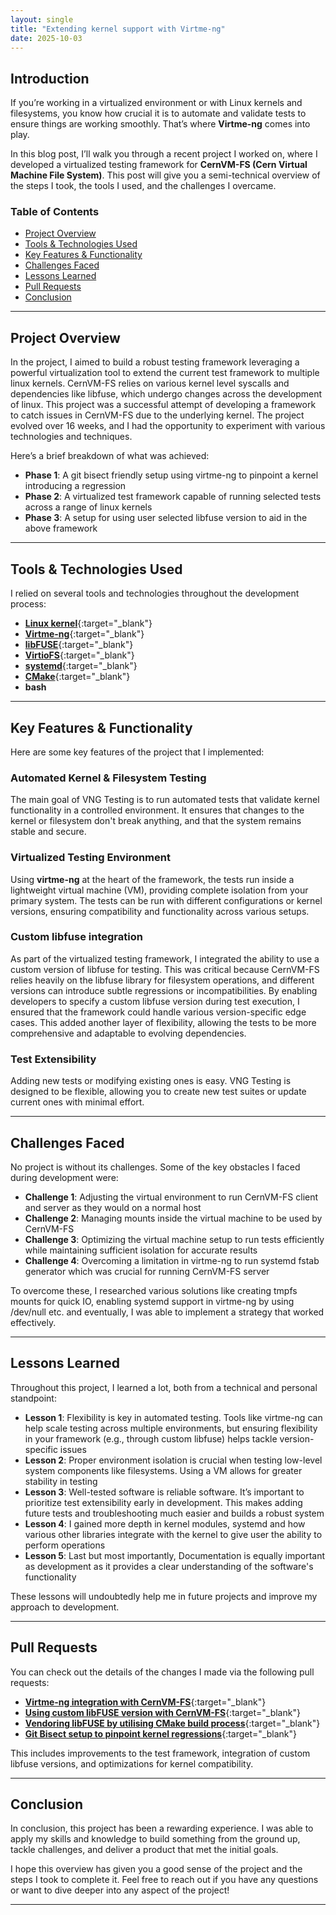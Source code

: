 ```yaml
---
layout: single
title: "Extending kernel support with Virtme-ng"
date: 2025-10-03
---
```


## Introduction

If you’re working in a virtualized environment or with Linux kernels and filesystems, you know how crucial it is to automate and validate tests to ensure things are working smoothly. That’s where **Virtme-ng** comes into play. 

In this blog post, I’ll walk you through a recent project I worked on, where I developed a virtualized testing framework for **CernVM-FS (Cern Virtual Machine File System)**. This post will give you a semi-technical overview of the steps I took, the tools I used, and the challenges I overcame.

### Table of Contents
- [Project Overview](#project-overview)
- [Tools & Technologies Used](#tools--technologies-used)
- [Key Features & Functionality](#key-features--functionality)
- [Challenges Faced](#challenges-faced)
- [Lessons Learned](#lessons-learned)
- [Pull Requests](#pull-requests)
- [Conclusion](#conclusion)

---

## Project Overview

In the project, I aimed to build a robust testing framework leveraging a powerful virtualization tool to extend the current test framework to multiple linux kernels. CernVM-FS relies on various kernel level syscalls and dependencies like libfuse, which undergo changes across the development of linux. This project was a successful attempt of developing a framework to catch issues in CernVM-FS due to the underlying kernel. The project evolved over 16 weeks, and I had the opportunity to experiment with various technologies and techniques.

Here’s a brief breakdown of what was achieved:

- **Phase 1**: A git bisect friendly setup using virtme-ng to pinpoint a kernel introducing a regression
- **Phase 2**: A virtualized test framework capable of running selected tests across a range of linux kernels
- **Phase 3**: A setup for using user selected libfuse version to aid in the above framework
  
---

## Tools & Technologies Used

I relied on several tools and technologies throughout the development process:

- [**Linux kernel**](https://www.kernel.org/){:target="_blank"}
- [**Virtme-ng**](https://github.com/arighi/virtme-ng){:target="_blank"}
- [**libFUSE**](https://github.com/libfuse/libfuse){:target="_blank"}
- [**VirtioFS**](https://gitlab.com/virtio-fs/virtiofsd){:target="_blank"}
- [**systemd**](https://systemd.io/){:target="_blank"}
- [**CMake**](https://cmake.org/){:target="_blank"}
- **bash**

---

## Key Features & Functionality

Here are some key features of the project that I implemented:

### Automated Kernel & Filesystem Testing

The main goal of VNG Testing is to run automated tests that validate kernel functionality in a controlled environment. It ensures that changes to the kernel or filesystem don't break anything, and that the system remains stable and secure.

### Virtualized Testing Environment

Using **virtme-ng** at the heart of the framework, the tests run inside a lightweight virtual machine (VM), providing complete isolation from your primary system. The tests can be run with different configurations or kernel versions, ensuring compatibility and functionality across various setups.

### Custom libfuse integration

As part of the virtualized testing framework, I integrated the ability to use a custom version of libfuse for testing. This was critical because CernVM-FS relies heavily on the libfuse library for filesystem operations, and different versions can introduce subtle regressions or incompatibilities. By enabling developers to specify a custom libfuse version during test execution, I ensured that the framework could handle various version-specific edge cases. This added another layer of flexibility, allowing the tests to be more comprehensive and adaptable to evolving dependencies.

### Test Extensibility

Adding new tests or modifying existing ones is easy. VNG Testing is designed to be flexible, allowing you to create new test suites or update current ones with minimal effort.

---

## Challenges Faced

No project is without its challenges. Some of the key obstacles I faced during development were:

- **Challenge 1**: Adjusting the virtual environment to run CernVM-FS client and server as they would on a normal host
- **Challenge 2**: Managing mounts inside the virtual machine to be used by CernVM-FS
- **Challenge 3**: Optimizing the virtual machine setup to run tests efficiently while maintaining sufficient isolation for accurate results
- **Challenge 4**: Overcoming a limitation in virtme-ng to run systemd fstab generator which was crucial for running CernVM-FS server

To overcome these, I researched various solutions like creating tmpfs mounts for quick IO, enabling systemd support in virtme-ng by using /dev/null etc. and eventually, I was able to implement a strategy that worked effectively.

---

## Lessons Learned

Throughout this project, I learned a lot, both from a technical and personal standpoint:

- **Lesson 1**: Flexibility is key in automated testing. Tools like virtme-ng can help scale testing across multiple environments, but ensuring flexibility in your framework (e.g., through custom libfuse) helps tackle version-specific issues
- **Lesson 2**: Proper environment isolation is crucial when testing low-level system components like filesystems. Using a VM allows for greater stability in testing
- **Lesson 3**: Well-tested software is reliable software. It’s important to prioritize test extensibility early in development. This makes adding future tests and troubleshooting much easier and builds a robust system
- **Lesson 4**: I gained more depth in kernel modules, systemd and how various other libraries integrate with the kernel to give user the ability to perform operations
- **Lesson 5**: Last but most importantly, Documentation is equally important as development as it provides a clear understanding of the software's functionality

These lessons will undoubtedly help me in future projects and improve my approach to development.

---

## Pull Requests

You can check out the details of the changes I made via the following pull requests:

- [**Virtme-ng integration with CernVM-FS**](https://github.com/cvmfs/cvmfs/pull/3986){:target="_blank"}
- [**Using custom libFUSE version with CernVM-FS**](https://github.com/cvmfs/cvmfs/pull/3998){:target="_blank"}
- [**Vendoring libFUSE by utilising CMake build process**](https://github.com/cvmfs/cvmfs/pull/3996){:target="_blank"}
- [**Git Bisect setup to pinpoint kernel regressions**](https://github.com/ShivamMadlani/CVMFS_kernel_test){:target="_blank"}

This includes improvements to the test framework, integration of custom libfuse versions, and optimizations for kernel compatibility.

---

## Conclusion

In conclusion, this project has been a rewarding experience. I was able to apply my skills and knowledge to build something from the ground up, tackle challenges, and deliver a product that met the initial goals. 

I hope this overview has given you a good sense of the project and the steps I took to complete it. Feel free to reach out if you have any questions or want to dive deeper into any aspect of the project!

---
